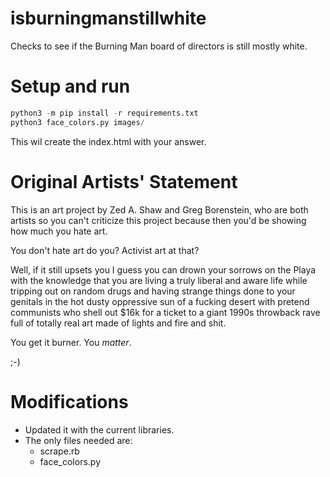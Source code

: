 # isburningmanstillwhite

Checks to see if the Burning Man board of directors is still mostly white.

# Setup and run
```python
python3 -m pip install -r requirements.txt
python3 face_colors.py images/
```

This wil create the index.html with your answer.

# Original Artists' Statement

This is an art project by Zed A. Shaw and Greg Borenstein, who are both artists
so you can't criticize this project because then you'd be showing how much you
hate art.

You don't hate art do you?  Activist art at that?

Well, if it still upsets you I guess you can drown your sorrows on the Playa with the 
knowledge that you are living a truly liberal and aware life while tripping out on
random drugs and having strange things done to your genitals in the hot dusty oppressive
sun of a fucking desert with pretend communists who shell out $16k for a ticket to
a giant 1990s throwback rave full of totally real art made of lights and fire and shit.

You get it burner.  You *matter*.

;-)

# Modifications
* Updated it with the current libraries.
* The only files needed are:
    * scrape.rb
    * face_colors.py